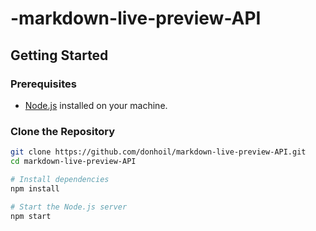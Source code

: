 # -markdown-live-preview-API

## Getting Started

### Prerequisites

- [Node.js](https://nodejs.org/) installed on your machine.

### Clone the Repository

```bash
git clone https://github.com/donhoil/markdown-live-preview-API.git
cd markdown-live-preview-API

# Install dependencies
npm install

# Start the Node.js server
npm start
